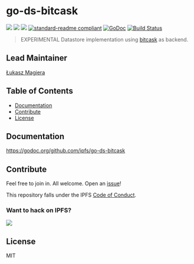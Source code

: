 # go-ds-bitcask

[![](https://img.shields.io/badge/made%20by-Protocol%20Labs-blue.svg?style=flat-square)](http://ipn.io)
[![](https://img.shields.io/badge/project-IPFS-blue.svg?style=flat-square)](http://ipfs.io/)
[![](https://img.shields.io/badge/freenode-%23ipfs-blue.svg?style=flat-square)](http://webchat.freenode.net/?channels=%23ipfs)
[![standard-readme compliant](https://img.shields.io/badge/standard--readme-OK-green.svg?style=flat-square)](https://github.com/RichardLitt/standard-readme)
[![GoDoc](https://godoc.org/github.com/ipfs/go-ds-bitcask?status.svg)](https://godoc.org/github.com/ipfs/go-ds-bitcask)
[![Build Status](https://travis-ci.org/ipfs/go-ds-bitcask.svg?branch=master)](https://travis-ci.org/ipfs/go-ds-bitcask)

> EXPERIMENTAL Datastore implementation using [bitcask](https://git.mills.io/prologic/bitcask) as backend.

## Lead Maintainer

[Łukasz Magiera](https://github.com/magik6k)

## Table of Contents

- [Documentation](#documentation)
- [Contribute](#contribute)
- [License](#license)

## Documentation

https://godoc.org/github.com/ipfs/go-ds-bitcask

## Contribute

Feel free to join in. All welcome. Open an [issue](https://github.com/ipfs/go-ds-bitcask/issues)!

This repository falls under the IPFS [Code of Conduct](https://github.com/ipfs/community/blob/master/code-of-conduct.md).

### Want to hack on IPFS?

[![](https://cdn.rawgit.com/jbenet/contribute-ipfs-gif/master/img/contribute.gif)](https://github.com/ipfs/community/blob/master/contributing.md)

## License

MIT
